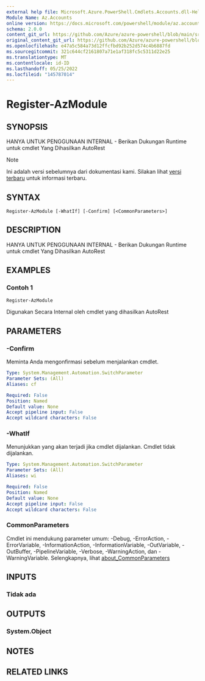 ```yaml
---
external help file: Microsoft.Azure.PowerShell.Cmdlets.Accounts.dll-Help.xml
Module Name: Az.Accounts
online version: https://docs.microsoft.com/powershell/module/az.accounts/register-azmodule
schema: 2.0.0
content_git_url: https://github.com/Azure/azure-powershell/blob/main/src/Accounts/Accounts/help/Register-AzModule.md
original_content_git_url: https://github.com/Azure/azure-powershell/blob/main/src/Accounts/Accounts/help/Register-AzModule.md
ms.openlocfilehash: e47a5c584a73d12ffcfbd92b252d574c4b6887fd
ms.sourcegitcommit: 321c644cf2161807a71e1af318fc5c5311d22e25
ms.translationtype: MT
ms.contentlocale: id-ID
ms.lasthandoff: 05/25/2022
ms.locfileid: "145787014"
---
```

# Register-AzModule

## SYNOPSIS
HANYA UNTUK PENGGUNAAN INTERNAL - Berikan Dukungan Runtime untuk cmdlet Yang Dihasilkan AutoRest

> [!NOTE]
>Ini adalah versi sebelumnya dari dokumentasi kami. Silakan lihat [versi terbaru](/powershell/module/az.accounts/register-azmodule) untuk informasi terbaru.

## SYNTAX

```
Register-AzModule [-WhatIf] [-Confirm] [<CommonParameters>]
```

## DESCRIPTION
HANYA UNTUK PENGGUNAAN INTERNAL - Berikan Dukungan Runtime untuk cmdlet Yang Dihasilkan AutoRest

## EXAMPLES

### Contoh 1
```powershell
Register-AzModule
```

Digunakan Secara Internal oleh cmdlet yang dihasilkan AutoRest

## PARAMETERS

### -Confirm
Meminta Anda mengonfirmasi sebelum menjalankan cmdlet.

```yaml
Type: System.Management.Automation.SwitchParameter
Parameter Sets: (All)
Aliases: cf

Required: False
Position: Named
Default value: None
Accept pipeline input: False
Accept wildcard characters: False
```

### -WhatIf
Menunjukkan yang akan terjadi jika cmdlet dijalankan. Cmdlet tidak dijalankan.

```yaml
Type: System.Management.Automation.SwitchParameter
Parameter Sets: (All)
Aliases: wi

Required: False
Position: Named
Default value: None
Accept pipeline input: False
Accept wildcard characters: False
```

### CommonParameters
Cmdlet ini mendukung parameter umum: -Debug, -ErrorAction, -ErrorVariable, -InformationAction, -InformationVariable, -OutVariable, -OutBuffer, -PipelineVariable, -Verbose, -WarningAction, dan -WarningVariable. Selengkapnya, lihat [about_CommonParameters](http://go.microsoft.com/fwlink/?LinkID=113216)

## INPUTS

### Tidak ada

## OUTPUTS

### System.Object
## NOTES

## RELATED LINKS
